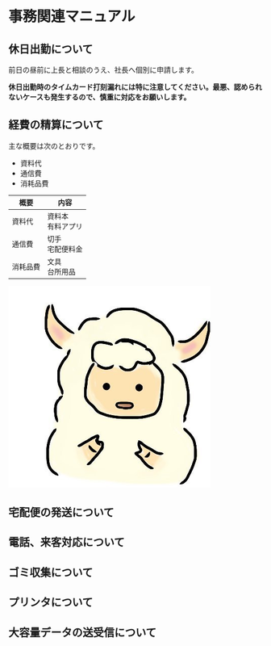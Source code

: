 # 事務関連マニュアル

## 休日出勤について
前日の昼前に上長と相談のうえ、社長へ個別に申請します。

**休日出勤時のタイムカード打刻漏れには特に注意してください。最悪、認められ
ないケースも発生するので、慎重に対応をお願いします。**
## 経費の精算について
主な概要は次のとおりです。
- 資料代
- 通信費
- 消耗品費

| 概要| 内容
|--|--
| 資料代|資料本<br>有料アプリ
| 通信費|切手<br>宅配便料金
| 消耗品費|文具<br>台所用品

![切手代](img/one_price.png)

## 宅配便の発送について
## 電話、来客対応について
## ゴミ収集について
## プリンタについて
## 大容量データの送受信について
